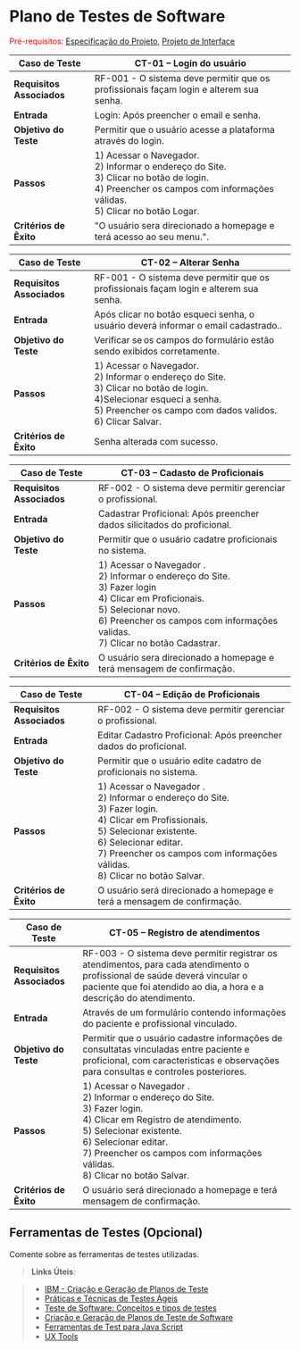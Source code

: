 # Plano de Testes de Software

<span style="color:red">Pré-requisitos: <a href="2-Especificação do Projeto.md"> Especificação do Projeto</a></span>, <a href="3-Projeto de Interface.md"> Projeto de Interface</a>

|Caso de Teste |CT-01 – Login do usuário |
|--------------------|-----------------------------------------------------------------------------------------------------------------------|
|**Requisitos Associados** | RF-001 - O sistema deve permitir que os profissionais façam login e alterem sua senha.|
|**Entrada** | Login: Após preencher o email e senha. |
|**Objetivo do Teste** | Permitir que o usuário acesse a plataforma através do login. |
|**Passos** | 1) Acessar o Navegador. <br>2) Informar o endereço do Site.  <br>3) Clicar no botão de login. <br>4) Preencher os campos com informações válidas.<br>5) Clicar no botão Logar. |
|**Critérios de Êxito** | "O usuário sera direcionado a homepage e terá acesso ao seu menu.". |

|Caso de Teste |CT-02 – Alterar Senha |
|--------------------|-----------------------------------------------------------------------------------------------------------------------|
|**Requisitos Associados** | RF-001 - O sistema deve permitir que os profissionais façam login e alterem sua senha.|
|**Entrada** | Após clicar no botão esqueci senha, o usuário deverá informar o email cadastrado.. |
|**Objetivo do Teste** | Verificar se os campos do formulário estão sendo exibidos corretamente. |
|**Passos** | 1) Acessar o Navegador. <br>2) Informar o endereço do Site.  <br>3) Clicar no botão de login. <br>4)Selecionar esqueci a senha.<br>5) Preencher os campo com dados validos.<br>6) Clicar Salvar. |
|**Critérios de Êxito** | Senha alterada com sucesso. |

|Caso de Teste |CT-03 – Cadasto de Proficionais |
|--------------------|-----------------------------------------------------------------------------------------------------------------------|
|**Requisitos Associados** | RF-002 - O sistema deve permitir gerenciar o profissional. |
|**Entrada** | Cadastrar Proficional: Após preencher dados silicitados do proficional. |
|**Objetivo do Teste** | Permitir que o usuário cadatre proficionais no sistema. |
|**Passos** | 1) Acessar o Navegador .<br>2) Informar o endereço do Site.<br>3) Fazer login<br>4) Clicar em Proficionais.<br>5) Selecionar novo.<br>6) Preencher os campos com informações validas.<br>7) Clicar no botão Cadastrar. |
|**Critérios de Êxito** | O usuário sera direcionado a homepage e terá mensagem de confirmação. |
 
|Caso de Teste |CT-04 – Edição de Proficionais |
|--------------------|-----------------------------------------------------------------------------------------------------------------------|
|**Requisitos Associados** | RF-002 - O sistema deve permitir gerenciar o profissional. |
|**Entrada** | Editar Cadastro Proficional: Após preencher dados do proficional. |
|**Objetivo do Teste** | Permitir que o usuário edite cadatro de proficionais no sistema. |
|**Passos** | 1) Acessar o Navegador .<br>2) Informar o endereço do Site.<br>3) Fazer login.<br>4) Clicar em Profissionais.<br>5) Selecionar existente.<br>6) Selecionar editar.<br>7) Preencher os campos com informações válidas.<br>8) Clicar no botão Salvar. |
|**Critérios de Êxito** | O usuário será direcionado a homepage e terá a mensagem de confirmação. |

|Caso de Teste |CT-05 – Registro de atendimentos |
|--------------------|-----------------------------------------------------------------------------------------------------------------------|
|**Requisitos Associados** | RF-003 - O sistema deve permitir registrar os atendimentos, para cada atendimento o profissional de saúde deverá vincular o paciente que foi atendido ao dia, a hora e a descrição do atendimento. |
|**Entrada** | Através de um formulário contendo informações do paciente e profissional vinculado. |
|**Objetivo do Teste** | Permitir que o usuário cadastre informações de consultatas vinculadas entre paciente e proficional, com  caracteristicas e observações para consultas e controles posteriores. |
|**Passos** | 1) Acessar o Navegador .<br>2) Informar o endereço do Site.<br>3) Fazer login.<br>4) Clicar em Registro de atendimento.<br>5) Selecionar existente.<br>6) Selecionar editar.<br>7) Preencher os campos com informações válidas.<br>8) Clicar no botão Salvar. |
|**Critérios de Êxito** | O usuário será direcionado a homepage e terá mensagem de confirmação. |

## Ferramentas de Testes (Opcional)

Comente sobre as ferramentas de testes utilizadas.
 
> **Links Úteis**:

> - [IBM - Criação e Geração de Planos de Teste](https://www.ibm.com/developerworks/br/local/rational/criacao_geracao_planos_testes_software/index.html)
> - [Práticas e Técnicas de Testes Ágeis](http://assiste.serpro.gov.br/serproagil/Apresenta/slides.pdf)
> -  [Teste de Software: Conceitos e tipos de testes](https://blog.onedaytesting.com.br/teste-de-software/)
> - [Criação e Geração de Planos de Teste de Software](https://www.ibm.com/developerworks/br/local/rational/criacao_geracao_planos_testes_software/index.html)
> - [Ferramentas de Test para Java Script](https://geekflare.com/javascript-unit-testing/)
> - [UX Tools](https://uxdesign.cc/ux-user-research-and-user-testing-tools-2d339d379dc7)
